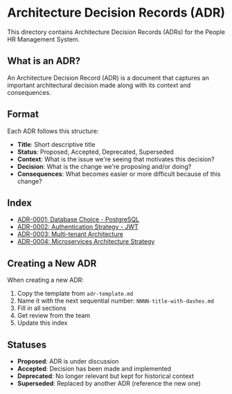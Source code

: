 # Architecture Decision Records (ADR)

This directory contains Architecture Decision Records (ADRs) for the People HR Management System.

## What is an ADR?

An Architecture Decision Record (ADR) is a document that captures an important architectural decision made along with its context and consequences.

## Format

Each ADR follows this structure:

- **Title**: Short descriptive title
- **Status**: Proposed, Accepted, Deprecated, Superseded
- **Context**: What is the issue we're seeing that motivates this decision?
- **Decision**: What is the change we're proposing and/or doing?
- **Consequences**: What becomes easier or more difficult because of this change?

## Index

- [ADR-0001: Database Choice - PostgreSQL](./0001-database-choice.md)
- [ADR-0002: Authentication Strategy - JWT](./0002-authentication-strategy.md)
- [ADR-0003: Multi-tenant Architecture](./0003-multi-tenant-architecture.md)
- [ADR-0004: Microservices Architecture Strategy](./0004-microservices-architecture.md)

## Creating a New ADR

When creating a new ADR:

1. Copy the template from `adr-template.md`
2. Name it with the next sequential number: `NNNN-title-with-dashes.md`
3. Fill in all sections
4. Get review from the team
5. Update this index

## Statuses

- **Proposed**: ADR is under discussion
- **Accepted**: Decision has been made and implemented
- **Deprecated**: No longer relevant but kept for historical context
- **Superseded**: Replaced by another ADR (reference the new one)

